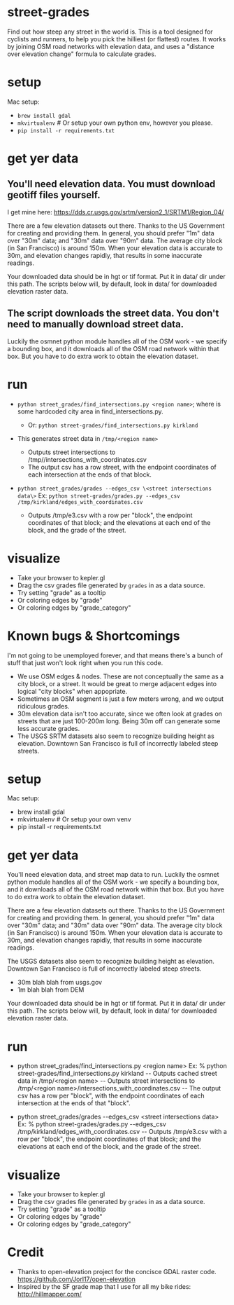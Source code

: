 # street-grades
Find out how steep any street in the world is. This is a tool designed for cyclists and runners, to help you pick the hilliest (or flattest) routes. It works by joining OSM road networks with elevation data, and uses a "distance over elevation change" formula to calculate grades.

# setup
Mac setup:
- `brew install gdal`
- `mkvirtualenv` # Or setup your own python env, however you please.
- `pip install -r requirements.txt`

# get yer data
## You'll need elevation data. You must download geotiff files yourself.
I get mine here: https://dds.cr.usgs.gov/srtm/version2_1/SRTM1/Region_04/

There are a few elevation datasets out there. Thanks to the US Government for creating and providing them. In general, you should prefer "1m" data over "30m" data; and "30m" data over "90m" data. The average city block (in San Francisco) is around 150m. When your elevation data is accurate to 30m, and elevation changes rapidly, that results in some inaccurate readings.

Your downloaded data should be in hgt or tif format. Put it in data/ dir under this path. The scripts below will, by default, look in data/ for downloaded elevation raster data.

## The script downloads the street data. You don't need to manually download street data.
Luckily the osmnet python module handles all of the OSM work - we specify a bounding box, and it downloads all of the OSM road network within that box. But you have to do extra work to obtain the elevation dataset.

# run
- `python street_grades/find_intersections.py <region name>`; where <region name> is some hardcoded city area in find_intersections.py.
    - Or: `python street-grades/find_intersections.py kirkland`
- This generates street data in `/tmp/<region name>`
    - Outputs street intersections to /tmp/<region name>/intersections_with_coordinates.csv
    - The output csv has a row street, with the endpoint coordinates of each intersection at the ends of that block. 

- `python street_grades/grades --edges_csv \<street intersections data\>`
Ex: `python street-grades/grades.py --edges_csv /tmp/kirkland/edges_with_coordinates.csv`
    - Outputs /tmp/e3.csv with a row per "block", the endpoint coordinates of that block; and the elevations at each end of the block, and the grade of the street.

# visualize
- Take your browser to kepler.gl
- Drag the csv grades file generated by `grades` in as a data source.
- Try setting "grade" as a tooltip
- Or coloring edges by "grade"
- Or coloring edges by "grade_category"

# Known bugs & Shortcomings
I'm not going to be unemployed forever, and that means there's a bunch of stuff that just won't look right when you run this code.
- We use OSM edges & nodes. These are not conceptually the same as a city block, or a street. It would be great to merge adjacent edges into logical "city blocks" when appopriate.
- Sometimes an OSM segment is just a few meters wrong, and we output ridiculous grades.
- 30m elevation data isn't too accurate, since we often look at grades on streets that are just 100-200m long. Being 30m off can generate some less accurate grades.
- The USGS SRTM datasets also seem to recognize building height as elevation. Downtown San Francisco is full of incorrectly labeled steep streets.


# setup
Mac setup:
- brew install gdal
- mkvirtualenv # Or setup your own venv
- pip install -r requirements.txt

# get yer data
You'll need elevation data, and street map data to run. Luckily the osmnet python module handles all of the OSM work - we specify a bounding box, and it downloads all of the OSM road network within that box. But you have to do extra work to obtain the elevation dataset.

There are a few elevation datasets out there. Thanks to the US Government for creating and providing them. In general, you should prefer "1m" data over "30m" data; and "30m" data over "90m" data. The average city block (in San Francisco) is around 150m. When your elevation data is accurate to 30m, and elevation changes rapidly, that results in some inaccurate readings.

The USGS datasets also seem to recognize building height as elevation. Downtown San Francisco is full of incorrectly labeled steep streets.

- 30m blah blah from usgs.gov
- 1m blah blah from DEM

Your downloaded data should be in hgt or tif format. Put it in data/ dir under this path. The scripts below will, by default, look in data/ for downloaded elevation raster data.

# run
- python street_grades/find_intersections.py \<region name\>
Ex: % python street-grades/find_intersections.py kirkland
-- Outputs cached street data in /tmp/\<region name\>
    -- Outputs street intersections to /tmp/\<region name\>/intersections_with_coordinates.csv
    -- The output csv has a row per "block", with the endpoint coordinates of each intersection at the ends of that "block".

- python street_grades/grades --edges_csv \<street intersections data\>
Ex: % python street-grades/grades.py --edges_csv /tmp/kirkland/edges_with_coordinates.csv
    -- Outputs /tmp/e3.csv with a row per "block", the endpoint coordinates of that block; and the elevations at each end of the block, and the grade of the street.

# visualize
- Take your browser to kepler.gl
- Drag the csv grades file generated by `grades` in as a data source.
- Try setting "grade" as a tooltip
- Or coloring edges by "grade"
- Or coloring edges by "grade_category"


# Credit
- Thanks to open-elevation project for the concisce GDAL raster code. https://github.com/Jorl17/open-elevation
- Inspired by the SF grade map that I use for all my bike rides: http://hillmapper.com/
